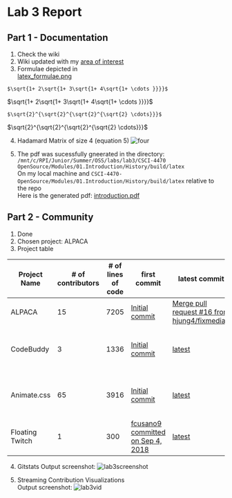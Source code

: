 # Lab 3 Report
## Part 1 - Documentation
1. Check the wiki
2. Wiki updated with my [area of interest](https://github.com/PotatoPalooza/oss-repo-template/wiki/Area-of-interest)
3. Formulae depicted in   
[latex_formulae.png](https://github.com/rcos/CSCI-4470-OpenSource/blob/master/Modules/03.DocumentationAndCommunity/latex_formulae.png)  

`$\sqrt{1+ 2\sqrt{1+ 3\sqrt{1+ 4\sqrt{1+ \cdots }}}}$`  

$\sqrt{1+ 2\sqrt{1+ 3\sqrt{1+ 4\sqrt{1+ \cdots }}}}$  

`$\sqrt{2}^{\sqrt{2}^{\sqrt{2}^{\sqrt{2} \cdots}}}$`  

$\sqrt{2}^{\sqrt{2}^{\sqrt{2}^{\sqrt{2} \cdots}}}$  

4. Hadamard Matrix of size 4 (equation 5)
![four](https://user-images.githubusercontent.com/49171429/173102050-3b830aa2-0807-434c-9512-b3f0b9fb2d73.PNG)

5. The pdf was sucessfully gneerated in the directory:
`/mnt/c/RPI/Junior/Summer/OSS/labs/lab3/CSCI-4470 OpenSource/Modules/01.Introduction/History/build/latex`   
On my local machine and `CSCI-4470-OpenSource/Modules/01.Introduction/History/build/latex` relative to the repo  
Here is the generated pdf: [introduction.pdf](https://github.com/PotatoPalooza/oss-repo-template/files/8880351/introduction.pdf)

## Part 2 - Community
1. Done
2. Chosen project: ALPACA
3. Project table  

|Project Name| # of contributors | # of lines of code| first commit| latest commit| current branches|
|---|---|---|---|---|---|
|ALPACA| 15 | 7205 | [Initial commit](https://github.com/rpi-alpaca/alpaca/commit/a8b820a9c12f26ee5861a3cd511dd36805705468) | [Merge pull request #16 from hjung4/fixmedia2](https://github.com/rpi-alpaca/alpaca/commit/550d1c4f06c0697f5c9e638a98cce34bb2fa5fee) | master, color_test, LogicGate |
|CodeBuddy|3|1336|[Initial commit](https://github.com/didioj/CodeBuddy/commit/11ffbb404a02fe65794baeb56bc38734a64138ac)|[latest](https://github.com/didioj/CodeBuddy/commit/ef224c682f118c3257cbd7e8ea27fe50c47ee834)|master, add-code-of-conduct-1|
|Animate.css|65|3916|[Initial commit](https://github.com/animate-css/animate.css/commit/8a2380e7de3a083a4e453e7f46f29d9d10f44d43)|[latest](https://github.com/animate-css/animate.css/commit/61d13bad4b0bd42b2f3b3d6951872135df896e72)|master, sass, gh-pages, de-dist-directory|
|Floating Twitch|1|300|[fcusano9 committed on Sep 4, 2018  ](https://github.com/fcusano9/FloatingTwitch/commit/8ae1d065a505a3baeb4bc77eeb61c3f474c81270)|[latest](https://github.com/fcusano9/FloatingTwitch/commit/0e0289a7ea4a60822a5c44903586976909ede17f)| master, dev |

4. Gitstats
Output screenshot: 
![lab3screenshot](https://user-images.githubusercontent.com/49171429/173296757-0b1c7b73-1e1e-4a4c-850c-58dcfc199347.png)


5. Streaming Contribution Visualizations  
Output screenshot:
![lab3vid](https://user-images.githubusercontent.com/49171429/173296792-eafa8243-3b43-4936-a64f-f4f49f130701.png)
 
